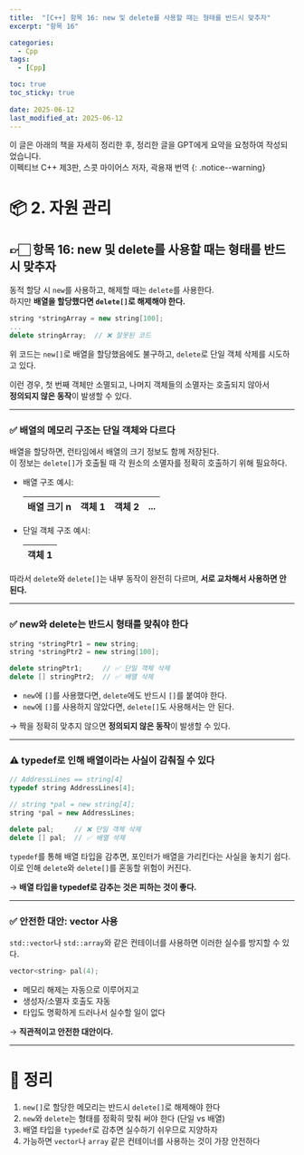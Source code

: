 ```yaml
---
title:  "[C++] 항목 16: new 및 delete를 사용할 때는 형태를 반드시 맞추자"
excerpt: "항목 16"

categories:
  - Cpp
tags:
  - [Cpp]

toc: true
toc_sticky: true
 
date: 2025-06-12
last_modified_at: 2025-06-12
---
```

이 글은 아래의 책을 자세히 정리한 후, 정리한 글을 GPT에게 요약을 요청하여 작성되었습니다.  
이펙티브 C++ 제3판, 스콧 마이어스 저자, 곽용재 번역
{: .notice--warning}

# 📦 2. 자원 관리
## 👉🏻 항목 16: new 및 delete를 사용할 때는 형태를 반드시 맞추자

동적 할당 시 `new`를 사용하고, 해제할 때는 `delete`를 사용한다.  
하지만 **배열을 할당했다면 `delete[]`로 해제해야 한다.**

```cpp
string *stringArray = new string[100];
...
delete stringArray;  // ❌ 잘못된 코드
```

위 코드는 `new[]`로 배열을 할당했음에도 불구하고, `delete`로 단일 객체 삭제를 시도하고 있다.

이런 경우, 첫 번째 객체만 소멸되고, 나머지 객체들의 소멸자는 호출되지 않아서  
**정의되지 않은 동작**이 발생할 수 있다.

---

### ✅ 배열의 메모리 구조는 단일 객체와 다르다

배열을 할당하면, 런타임에서 배열의 크기 정보도 함께 저장된다.  
이 정보는 `delete[]`가 호출될 때 각 원소의 소멸자를 정확히 호출하기 위해 필요하다.

* 배열 구조 예시:

  | 배열 크기 n | 객체 1 | 객체 2 | ... |
  | ------- | ---- | ---- | --- |

* 단일 객체 구조 예시:

  | 객체 1 |
  | ---- |

따라서 `delete`와 `delete[]`는 내부 동작이 완전히 다르며, **서로 교차해서 사용하면 안 된다.**

---

### ✅ new와 delete는 반드시 형태를 맞춰야 한다

```cpp
string *stringPtr1 = new string;
string *stringPtr2 = new string[100];

delete stringPtr1;     // ✅ 단일 객체 삭제
delete [] stringPtr2;  // ✅ 배열 삭제
```

* `new`에 `[]`를 사용했다면, `delete`에도 반드시 `[]`를 붙여야 한다.
* `new`에 `[]`를 사용하지 않았다면, `delete[]`도 사용해서는 안 된다.

→ 짝을 정확히 맞추지 않으면 **정의되지 않은 동작**이 발생할 수 있다.

---

### ⚠️ typedef로 인해 배열이라는 사실이 감춰질 수 있다

```cpp
// AddressLines == string[4]
typedef string AddressLines[4];

// string *pal = new string[4];
string *pal = new AddressLines;

delete pal;     // ❌ 단일 객체 삭제
delete [] pal;  // ✅ 배열 삭제
```

`typedef`를 통해 배열 타입을 감추면, 포인터가 배열을 가리킨다는 사실을 놓치기 쉽다.  
이로 인해 `delete`와 `delete[]`를 혼동할 위험이 커진다.

→ **배열 타입을 typedef로 감추는 것은 피하는 것이 좋다.**

---

### ✅ 안전한 대안: vector 사용

`std::vector`나 `std::array`와 같은 컨테이너를 사용하면 이러한 실수를 방지할 수 있다.

```cpp
vector<string> pal(4);
```

* 메모리 해제는 자동으로 이루어지고
* 생성자/소멸자 호출도 자동
* 타입도 명확하게 드러나서 실수할 일이 없다

→ **직관적이고 안전한 대안이다.**

---

# 🧐 정리

1. `new[]`로 할당한 메모리는 반드시 `delete[]`로 해제해야 한다
2. `new`와 `delete`는 형태를 정확히 맞춰 써야 한다 (단일 vs 배열)
3. 배열 타입을 `typedef`로 감추면 실수하기 쉬우므로 지양하자
4. 가능하면 `vector`나 `array` 같은 컨테이너를 사용하는 것이 가장 안전하다